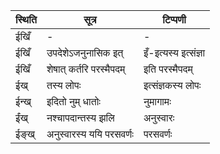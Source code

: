 | स्थिति | सूत्र | टिप्पणी |
| ----- | ------- | ------ |
| ईखिँ | - | - |
| ईखिँ | उपदेशेऽजनुनासिक इत् | इँ-इत्यस्य इत्संज्ञा |
| ईखिँ | शेषात् कर्तरि परस्मैपदम् | इति परस्मैपदम् |
| ईख् | तस्य लोपः | इत्संज्ञकस्य लोपः |
| ईन्ख् | इदितो नुम् धातोः | नुमागामः |
| ईंख् | नश्चापदान्तस्य झलि | अनुस्वारः |
| ईङ्ख् | अनुस्वारस्य ययि परसवर्णः | परसवर्णः |
